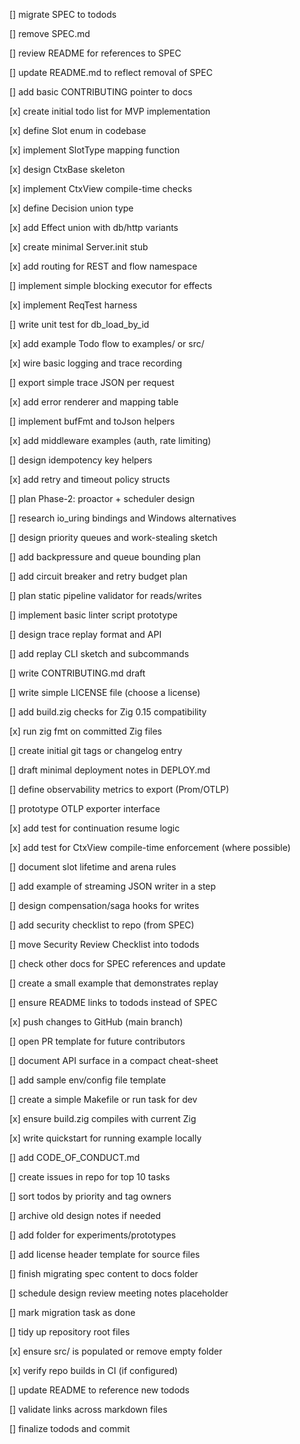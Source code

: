 [] migrate SPEC to todods

[] remove SPEC.md

[] review README for references to SPEC

[] update README.md to reflect removal of SPEC

[] add basic CONTRIBUTING pointer to docs

[x] create initial todo list for MVP implementation

[x] define Slot enum in codebase

[x] implement SlotType mapping function

[x] design CtxBase skeleton

[x] implement CtxView compile-time checks

[x] define Decision union type

[x] add Effect union with db/http variants

[x] create minimal Server.init stub

[x] add routing for REST and flow namespace

[] implement simple blocking executor for effects

[x] implement ReqTest harness

[] write unit test for db_load_by_id

[x] add example Todo flow to examples/ or src/

[x] wire basic logging and trace recording

[] export simple trace JSON per request

[x] add error renderer and mapping table

[] implement bufFmt and toJson helpers

[x] add middleware examples (auth, rate limiting)

[] design idempotency key helpers

[x] add retry and timeout policy structs

[] plan Phase-2: proactor + scheduler design

[] research io_uring bindings and Windows alternatives

[] design priority queues and work-stealing sketch

[] add backpressure and queue bounding plan

[] add circuit breaker and retry budget plan

[] plan static pipeline validator for reads/writes

[] implement basic linter script prototype

[] design trace replay format and API

[] add replay CLI sketch and subcommands

[] write CONTRIBUTING.md draft

[] write simple LICENSE file (choose a license)

[] add build.zig checks for Zig 0.15 compatibility

[x] run zig fmt on committed Zig files

[] create initial git tags or changelog entry

[] draft minimal deployment notes in DEPLOY.md

[] define observability metrics to export (Prom/OTLP)

[] prototype OTLP exporter interface

[x] add test for continuation resume logic

[x] add test for CtxView compile-time enforcement (where possible)

[] document slot lifetime and arena rules

[] add example of streaming JSON writer in a step

[] design compensation/saga hooks for writes

[] add security checklist to repo (from SPEC)

[] move Security Review Checklist into todods

[] check other docs for SPEC references and update

[] create a small example that demonstrates replay

[] ensure README links to todods instead of SPEC

[x] push changes to GitHub (main branch)

[] open PR template for future contributors

[] document API surface in a compact cheat-sheet

[] add sample env/config file template

[] create a simple Makefile or run task for dev

[x] ensure build.zig compiles with current Zig

[x] write quickstart for running example locally

[] add CODE_OF_CONDUCT.md

[] create issues in repo for top 10 tasks

[] sort todos by priority and tag owners

[] archive old design notes if needed

[] add folder for experiments/prototypes

[] add license header template for source files

[] finish migrating spec content to docs folder

[] schedule design review meeting notes placeholder

[] mark migration task as done

[] tidy up repository root files

[x] ensure src/ is populated or remove empty folder

[x] verify repo builds in CI (if configured)

[] update README to reference new todods

[] validate links across markdown files

[] finalize todods and commit